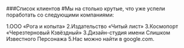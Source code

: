 ###Список клиентов
#Мы на столько крутые, что уже успели поработать со следующими компаниями:

1.ООО «Рога и копыта»
2.Издательство «Читый лист»
3.Космопорт «Черезтерновый Кзвёздный»
3.Дизайн-студия имени Слишком Известного Персонажа
5.Нас можно найти в google.com.